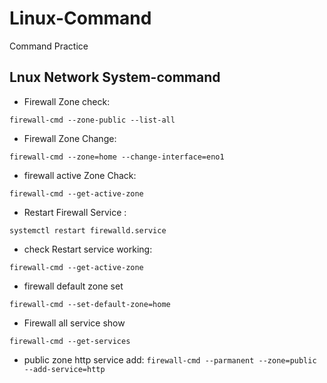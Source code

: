 # Linux-Command
Command Practice

## Lnux Network System-command

*  Firewall Zone check:

``firewall-cmd --zone-public --list-all``

* Firewall Zone Change:

``firewall-cmd --zone=home --change-interface=eno1``

* firewall active Zone Chack:

``firewall-cmd --get-active-zone``

* Restart Firewall Service :
 
 ``systemctl restart firewalld.service``
 
 * check Restart service working:
 
 ``firewall-cmd --get-active-zone``
 
 * firewall default zone set
 
 ``firewall-cmd --set-default-zone=home``
 
 * Firewall all service show
 
 ``firewall-cmd --get-services``
 
 * public zone http service add:
 ``firewall-cmd --parmanent --zone=public --add-service=http``
 
 
 
 
 
